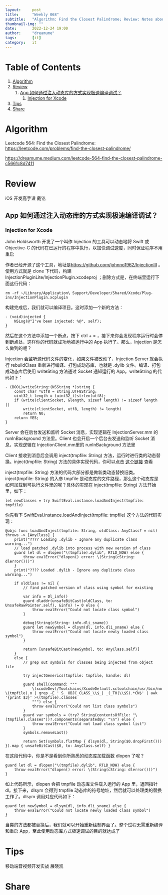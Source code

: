 ```yaml
---
layout:     post
title:      "Weekly 068"
subtitle:   "Algorithm: Find the Closest Palindrome; Review: Notes about iOS Develop; Tips: ; Share: "
thumbnail-img: ""
date:       2022-12-24 19:00
author:     "dreamume"
tags: 		[it]
category:   it
---
```

<head>
    <script src="https://cdn.mathjax.org/mathjax/latest/MathJax.js?config=TeX-AMS-MML_HTMLorMML" type="text/javascript"></script>
    <script type="text/x-mathjax-config">
        MathJax.Hub.Config({
            tex2jax: {
            skipTags: ['script', 'noscript', 'style', 'textarea', 'pre'],
            inlineMath: [['$','$']]
            }
        });
    </script>
</head>

# Table of Contents

1.  [Algorithm](#org64c70cf)
2.  [Review](#orge3d3db6)
    1.  [App 如何通过注入动态库的方式实现极速编译调试？](#orga94a279)
        1.  [Injection for Xcode](#orgd0a4b2a)
3.  [Tips](#orgec80f34)
4.  [Share](#org4d06ad1)


<a id="org64c70cf"></a>

# Algorithm

Leetcode 564: Find the Closest Palindrome: <https://leetcode.com/problems/find-the-closest-palindrome/>

<https://dreamume.medium.com/leetcode-564-find-the-closest-palindrome-c5661c8d7411>


<a id="orge3d3db6"></a>

# Review

iOS 开发高手课    戴铭


<a id="orga94a279"></a>

## App 如何通过注入动态库的方式实现极速编译调试？


<a id="orgd0a4b2a"></a>

### Injection for Xcode

John Holdsworth 开发了一个叫作 Injection 的工具可以动态地将 Swift 或 Objective-C 的代码在已运行的程序中执行，以加快调试速度，同时保证程序不用重启

作者已经开源了这个工具，地址是<https://github.com/johnno1962/InjectionIII> 。使用方式就是 clone 下代码，构建 InjectionPluginLite/InjectionPlugin.xcodeproj ；删除方式是，在终端里运行下面这行代码：

    rm -rf ~/Library/Application\ Support/Developer/Shared/Xcode/Plug-ins/InjectionPlugin.xcplugin

构建完成后，我们就可以编译项目。这时添加一个新的方法：

    - (void)injected {
        NSLog(@"I've been injected: %@", self);
    }

然后在这个方法中添加一个断点，按下 ctrl + = ，接下来你会发现程序运行时会停到断点处，这样你的代码就成功地被运行中的 App 执行了。那么，Injection 是怎么做到的呢？

Injection 会监听源代码文件的变化，如果文件被改动了，Injection Server 就会执行 rebuildClass 重新进行编译、打包成动态库，也就是 .dylib 文件。编译、打包成动态库后使用 writeSting 方法通过 Socket 通知运行的 App。writeString 的代码如下：

    - (BOOL)writeString:(NSString *)string {
        const char *utf8 = string.UTF8String;
        uint32_t length = (uint32_t)strlen(utf8);
        if (write(clientSocket, &length, sizeof length) != sizeof length ||
            write(clientSocket, utf8, length) != length)
            return NO;
        return YES;
    }

Server 会在后台发送和监听 Socket 消息，实现逻辑在 InjectionServer.mm 的 runInBackground 方法里。Client 也会开启一个后台去发送和监听 Socket 消息，实现逻辑在 InjectionClient.mm里的 runInBackground 方法里

Client 接收到消息后会调用 inject(tmpfile: String) 方法，运行时进行类的动态替换。inject(tmpfile: String) 方法的具体实现代码，你可以点击 [这个链接](https://github.com/johnno1962/InjectionIII/blob/main/InjectionBundle/SwiftInjection.swift) 查看

inject(tmpfile: String) 方法的代码大部分都是做新类动态替换旧类。inject(tmpfile: String) 的入参 tmpfile 是动态库的文件路径，那么这个动态库是如何加载到可执行文件里的呢？具体的实现在 inject(tmpfile: String) 方法开始里，如下：

    let newClasses = try SwiftEval.instance.loadAndInject(tmpfile: tmpfile)

你先看下 SwiftEval.instance.loadAndInject(tmpfile: tmpfile) 这个方法的代码实现：

    @objc func loadAndInject(tmpfile: String, oldClass: AnyClass? = nil) throws -> [AnyClass] {
        print("???? Loading .dylib - Ignore any duplicate class warning...")
        // load patched .dylib into process with new version of class
        guard let dl = dlopen("\(tmpfile).dylib", RTLD_NOW) else {
            throw evalError("dlopen() error: \(String(cString: dlerror()))")
        }
        print("???? Loaded .dylib - Ignore any duplicate class warning...")
    
        if oldClass != nil {
            // find patched version of class using symbol for existing
    
            var info = Dl_info()
            guard dladdr(unsafeBitCast(oldClass, to: UnsafeRawPointer.self), &info) != 0 else {
                throw evalError("Could not locate class symbol")
            }
    
            debug(String(cString: info.dli_sname))
            guard let newSymbol = dlsym(dl, info.dli_sname) else {
                throw evalError("Could not locate newly loaded class symbol")
            }
    
            return [unsafeBitCast(newSymbol, to: AnyClass.self)]
        }
        else {
            // grep out symbols for classes being injected from object file
    
            try injectGenerics(tmpfile: tmpfile, handle: dl)
    
            guard shell(command: """
                \(xcodeDev)/Toolchains/XcodeDefault.xctoolchain/usr/bin/nm \(tmpfile).o | grep -E ' S _OBJC_CLASS_\\$_| _(_T0|\\$S).*CN$' | awk '{print $3}' >\(tmpfile).classes
                """) else {
                throw evalError("Could not list class symbols")
            }
            guard var symbols = (try? String(contentsOfFile: "\(tmpfile).classes"))?.components(separatedBy: "\n") else {
                throw evalError("Could not load class symbol list")
            }
            symbols.removeLast()
    
            return Set(symbols.flatMap { dlsym(dl, String($0.dropFirst())) }).map { unsafeBitCast($0, to: AnyClass.self) }

在这段代码中，你是不是看到你所熟悉的动态库加载函数 dlopen 了呢？

    guard let dl = dlopen("\(tmpfile).dylib", RTLD_NOW) else {
        throw evalError("dlopen() error: \(String(cString: dlerror()))")
    }

如上代码所示，dlopen 会把 tmpfile 动态库文件载入运行的 App 里，返回指针 dl。接下来，dlsym 会得到 tmpfile 动态库的符号地址，然后就可以处理类的替换工作了。dlsym 调用对应代码如下：

    guard let newSymbol = dlsym(dl, info.dli_sname) else {
        throw evalError("Could not locate newly loaded class symbol")
    }

当类的方法都被替换后，我们就可以开始重新绘制界面了。整个过程无需重新编译和重启 App，至此使用动态库方式极速调试的目的就达成了


<a id="orgec80f34"></a>

# Tips

移动端音视频开发实战    展晓凯


<a id="org4d06ad1"></a>

# Share

